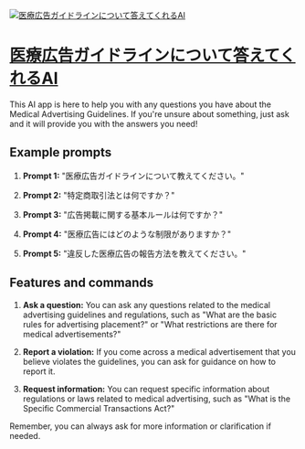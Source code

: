 [![医療広告ガイドラインについて答えてくれるAI](https://files.oaiusercontent.com/file-E90sbbYhV7TmAeK3UcmUWGbg?se=2123-10-16T03%3A39%3A44Z&sp=r&sv=2021-08-06&sr=b&rscc=max-age%3D31536000%2C%20immutable&rscd=attachment%3B%20filename%3Df18c114f-3257-4bb2-8df2-225e78008f0f.png&sig=NPPhTHreeTq/SjWszcLu8qpQR9w8QpWOonvLDwJ4Eco%3D)](https://chat.openai.com/g/g-NYIKWcaP3-yi-liao-guang-gao-gaidorainnituiteda-etekureruai)

# [医療広告ガイドラインについて答えてくれるAI](https://chat.openai.com/g/g-NYIKWcaP3-yi-liao-guang-gao-gaidorainnituiteda-etekureruai)

This AI app is here to help you with any questions you have about the Medical Advertising Guidelines. If you're unsure about something, just ask and it will provide you with the answers you need!

## Example prompts

1. **Prompt 1:** "医療広告ガイドラインについて教えてください。"

2. **Prompt 2:** "特定商取引法とは何ですか？"

3. **Prompt 3:** "広告掲載に関する基本ルールは何ですか？"

4. **Prompt 4:** "医療広告にはどのような制限がありますか？"

5. **Prompt 5:** "違反した医療広告の報告方法を教えてください。"


## Features and commands

1. **Ask a question:** You can ask any questions related to the medical advertising guidelines and regulations, such as "What are the basic rules for advertising placement?" or "What restrictions are there for medical advertisements?"

2. **Report a violation:** If you come across a medical advertisement that you believe violates the guidelines, you can ask for guidance on how to report it.

3. **Request information:** You can request specific information about regulations or laws related to medical advertising, such as "What is the Specific Commercial Transactions Act?"

Remember, you can always ask for more information or clarification if needed.